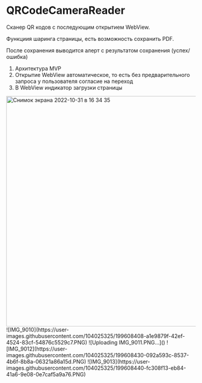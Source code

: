 # QRCodeCameraReader
Сканер QR кодов с последующим открытием WebView. 

Функциия шаринга страницы, есть возможность сохранить PDF. 

После сохранения выводится алерт с результатом сохранения (успех/ошибка)

1. Архитектура MVP
2. Открытие WebView автоматическое, то есть без предварительного запроса у пользователя согласие на переход
3. В WebView индикатор загрузки страницы

<img width="613" alt="Снимок экрана 2022-10-31 в 16 34 35" src="https://user-images.githubusercontent.com/104025325/199020255-59a7ddcc-64ae-4447-a8e7-0d45164a2642.png">
![IMG_9010](https://user-images.githubusercontent.com/104025325/199608408-a1e9879f-42ef-4524-83cf-54876c5529c7.PNG)
![Uploading IMG_9011.PNG…]()
![IMG_9012](https://user-images.githubusercontent.com/104025325/199608430-092a593c-8537-4b6f-8b8a-06321a86a15d.PNG)
![IMG_9013](https://user-images.githubusercontent.com/104025325/199608440-fc308f13-eb84-41a6-9e08-0e7caf5a9a76.PNG)
